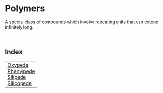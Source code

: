 # Polymers

A special class of compounds which involve repeating units that can extend infinitely long.


<br>


## Index

<table>
  <td>
    <a href="#oxypede">Oxypede</a> <br>
    <a href="#phenylpede">Phenylpede</a> <br>
    <a href="#silipede">Silipede</a> <br>
    <a href="#silicopede">Silicopede</a>
  </td>
</table>
